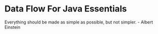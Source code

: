# Data Flow For Java Essentials

 Everything should be made as simple as possible, but not simpler. - Albert Einstein

